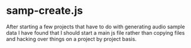 # samp-create.js

After starting a few projects that have to do with generating audio sample data I have found that I should start a main js file rather than copying files and hacking over things on a project by project basis.